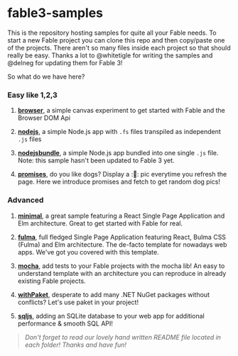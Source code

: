 # fable3-samples

This is the repository hosting samples for quite all your Fable needs. To start a new Fable project you can clone this repo and then copy/paste one of the projects. There aren't so many files inside each project so that should really be easy. Thanks a lot to @whitetigle for writing the samples and @delneg for updating them for Fable 3!

So what do we have here?

### Easy like 1,2,3

1. **[browser](https://github.com/fable-compiler/fable3-samples/tree/main/browser)**, a simple canvas experiment to get started with Fable and the Browser DOM Api

2. **[nodejs](https://github.com/fable-compiler/fable3-samples/tree/main/nodejs)**, a simple Node.js app with `.fs` files transpiled as independent `.js` files

3. **[nodejsbundle](https://github.com/fable-compiler/fable3-samples/tree/main/nodejsbundle)**, a simple Node.js app bundled into one single `.js` file. Note: this sample hasn't been updated to Fable 3 yet.

4. **[promises](https://github.com/fable-compiler/fable3-samples/tree/main/promises)**, do you like dogs? Display a ::dog:: pic everytime you refresh the page. Here we introduce promises and fetch to get random dog pics!

### Advanced

1. **[minimal](https://github.com/fable-compiler/fable3-samples/tree/main/minimal)**, a great sample featuring a React Single Page Application and Elm architecture. Great to get started with Fable for real.

2. **[fulma](https://github.com/MangelMaxime/fulma-demo)**, full fledged Single Page Application featuring React, Bulma CSS (Fulma) and Elm architecture. The de-facto template for nowadays web apps. We've got you covered with this template.

3. **[mocha](https://github.com/fable-compiler/fable3-samples/tree/main/mocha)**, add tests to your Fable projects with the mocha lib! An easy to understand template with an architecture you can reproduce in already existing Fable projects.

4. **[withPaket](https://github.com/fable-compiler/fable3-samples/tree/main/withpaket)**, desperate to add many .NET NuGet packages without conflicts? Let's use paket in your project!

5. **[sqljs](https://github.com/fable-compiler/fable3-samples/tree/main/sqljs)**, adding an SQLite database to your web app for additional performance & smooth SQL API!

> *Don't forget to read our lovely hand written README file located in each folder! Thanks and have fun!*
